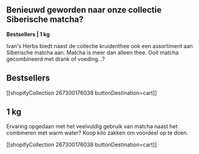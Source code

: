 ## Benieuwd geworden naar onze collectie Siberische matcha?

**Bestsellers | 1 kg**

Ivan's Herbs biedt naast de collectie kruidenthee ook een assortiment aan Siberische matcha aan. Matcha is meer dan alleen thee. Ooit matcha gecombineerd met drank of voeding...?

## Bestsellers

[[shopifyCollection 267300176038 buttonDestination=cart]]

## 1 kg

Ervaring opgedaan met het veelvuldig gebruik van matcha naast het combineren met warm water? Koop kilo zakken om voordeel op te doen.

[[shopifyCollection 267300176038 buttonDestination=cart]]
